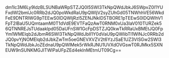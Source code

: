dm1lc3M6Ly9ldzBLSUNBaWRpSTZJQ0l5SWl3TkNpQWdJbkJ6SWpvZ0l1YUFxdWl2bmlJc0RRb2dJQ0poWkdRaU9pQWljV2syZUhGd05TNWhhVE56WkdFeE9DNTRlWG9pTEEwS0lDQWljRzl5ZENJNklDSTBORE1pTEEwS0lDQWlhV1FpT2lBaU5UQmtaamM0T1dVdE9EVTFaQzAwT0RNM0xUa3laV010TURZek56QTNNREJsTUdaaklpd05DaUFnSW1GcFpDSTZJQ0kwTkRRaUxBMEtJQ0FpYm1WMElqb2dJbmR6SWl3TkNpQWdJblI1Y0dVaU9pQWlibTl1WlNJc0RRb2dJQ0pvYjNOMElqb2dJbkZwTm5oeGNEVXVZV2t6YzJSaE1UZ3VlSGw2SWl3TkNpQWdJbkJoZEdnaU9pQWlMek5rWkRJNU1UVXdOVGswT0RJMkx5SXNEUW9nSUNKMGJITWlPaUFpZEd4eklnMEtmUT09Cg==
